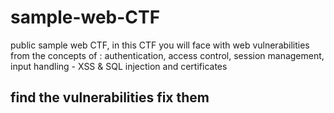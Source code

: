 # sample-web-CTF
public sample web CTF, in this CTF you will face with web vulnerabilities from the concepts of : authentication, access control, session management,  input handling - XSS &amp; SQL injection and certificates

## find the vulnerabilities fix them
